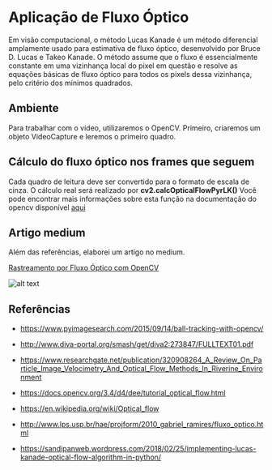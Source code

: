 # Aplicação de Fluxo Óptico

Em visão computacional, o método Lucas Kanade é um método diferencial amplamente usado para estimativa de fluxo óptico, desenvolvido por Bruce D. Lucas e Takeo Kanade. O método assume que o fluxo é essencialmente constante em uma vizinhança local do pixel em questão e resolve as equações básicas de fluxo óptico para todos os pixels dessa vizinhança, pelo critério dos mínimos quadrados.

## Ambiente

Para trabalhar com o vídeo, utilizaremos o OpenCV.
Primeiro, criaremos um objeto VideoCapture e leremos o primeiro quadro.

## Cálculo do fluxo óptico nos frames que seguem

Cada quadro de leitura deve ser convertido para o formato de escala de cinza.
O cálculo real será realizado por **cv2.calcOpticalFlowPyrLK()**
Você pode encontrar mais informações sobre esta função na documentação do opencv disponível [aqui](https://docs.opencv.org/2.4/modules/video/doc/motion_analysis_and_object_tracking.html)

## Artigo medium

Além das referências, elaborei um artigo no medium.

[Rastreamento por Fluxo Óptico com OpenCV](https://medium.com/@toni_esteves/rastreamento-por-fluxo-%C3%B3ptico-com-opencv-aa6302630f7c)


![alt text](https://s4.gifyu.com/images/ezgif.com-optimize-3.gif)

## Referências

* https://www.pyimagesearch.com/2015/09/14/ball-tracking-with-opencv/

* http://www.diva-portal.org/smash/get/diva2:273847/FULLTEXT01.pdf

* https://www.researchgate.net/publication/320908264_A_Review_On_Particle_Image_Velocimetry_And_Optical_Flow_Methods_In_Riverine_Environment

* https://docs.opencv.org/3.4/d4/dee/tutorial_optical_flow.html

* https://en.wikipedia.org/wiki/Optical_flow

* http://www.lps.usp.br/hae/projform/2010_gabriel_ramires/fluxo_optico.html

* https://sandipanweb.wordpress.com/2018/02/25/implementing-lucas-kanade-optical-flow-algorithm-in-python/
